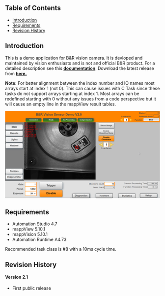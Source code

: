## Table of Contents
* [Introduction](#Introduction)
* [Requirements](#Requirements)
* [Revision History](#Revision-History)

<a name="Introduction"></a>
## Introduction
This is a demo application for B&R vision camera. It is devloped and maintained by vision enthusiasts and is not and official B&R product. For a detailed description see this [**documentation**](Logical/Documentation/Vision%20Demo%20Application.pdf). Download the latest release from [**here.**](../../releases)

**Note:** For better alignment between the index number and IO names most arrays start at index 1 (not 0). This can cause issues with C Task since these tasks do not support arrays starting at index 1. Most arrays can be redefined starting with 0 without any issues from a code perspective but it will cause an empty line in the mappView result tables.

![](Logical/Documentation/screenshot.png)

<a name="Requirements"></a>
## Requirements
* Automation Studio 4.7
* mappView 5.10.1
* mappVision 5.10.1
* Automation Runtime A4.73

Recommended task class is #8 with a 10ms cycle time.	

<a name="Revision-History"></a>
## Revision History

#### Version 2.1
- First public release
